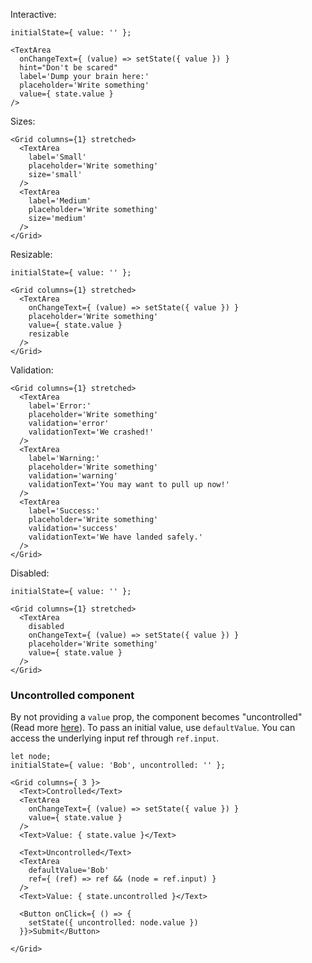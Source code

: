 Interactive:

```
initialState={ value: '' };

<TextArea
  onChangeText={ (value) => setState({ value }) }
  hint="Don't be scared"
  label='Dump your brain here:'
  placeholder='Write something'
  value={ state.value }
/>
```

Sizes:

```
<Grid columns={1} stretched>
  <TextArea
    label='Small'
    placeholder='Write something'
    size='small'
  />
  <TextArea
    label='Medium'
    placeholder='Write something'
    size='medium'
  />
</Grid>
```

Resizable:

```
initialState={ value: '' };

<Grid columns={1} stretched>
  <TextArea
    onChangeText={ (value) => setState({ value }) }
    placeholder='Write something'
    value={ state.value }
    resizable
  />
</Grid>
```

Validation:

```
<Grid columns={1} stretched>
  <TextArea
    label='Error:'
    placeholder='Write something'
    validation='error'
    validationText='We crashed!'
  />
  <TextArea
    label='Warning:'
    placeholder='Write something'
    validation='warning'
    validationText='You may want to pull up now!'
  />
  <TextArea
    label='Success:'
    placeholder='Write something'
    validation='success'
    validationText='We have landed safely.'
  />
</Grid>
```

Disabled:

```
initialState={ value: '' };

<Grid columns={1} stretched>
  <TextArea
    disabled
    onChangeText={ (value) => setState({ value }) }
    placeholder='Write something'
    value={ state.value }
  />
</Grid>
```

### Uncontrolled component

By not providing a `value` prop, the component becomes "uncontrolled" (Read more [here](https://facebook.github.io/react/docs/uncontrolled-components.html)). To pass an
initial value, use `defaultValue`. You can access the underlying input ref through `ref.input`.

```
let node;
initialState={ value: 'Bob', uncontrolled: '' };

<Grid columns={ 3 }>
  <Text>Controlled</Text>
  <TextArea
    onChangeText={ (value) => setState({ value }) }
    value={ state.value }
  />
  <Text>Value: { state.value }</Text>

  <Text>Uncontrolled</Text>
  <TextArea
    defaultValue='Bob'
    ref={ (ref) => ref && (node = ref.input) }
  />
  <Text>Value: { state.uncontrolled }</Text>

  <Button onClick={ () => {
    setState({ uncontrolled: node.value })
  }}>Submit</Button>

</Grid>
```
